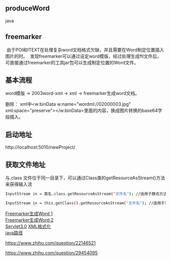 ## produceWord
java 

## freemarker
  由于POI和ITEXT在处理复杂word文档格式欠缺，并且需要在Word制定位置插入图片的时。
  发现freemarker可以通过设定word模版，经过处理生成ftl文件后，可直接通过freemarker的工具jar包可以生成制定位置的Word文件。
  
## 基本流程
word模版 -> 2003word-xml -> xml -> freemarker生成word文档。

删除：
 xml中<w:binData w:name="wordml://02000003.jpg" xml:space="preserve"></w:binData>里面的内容，换成图片转换的base64字段插入。

## 启动地址
http://localhost:5010/newProject/

## 获取文件地址
 与.class 文件位于同一目录下，可以通过Class类的getResourceAsStream()方法来获得输入流
```bash
InputStream in = 类名.class.getResourceAsStream("文件名"); //适用于静态方法或实例方法 

InputStream in = this.getClass().getResourceAsStream("文件名"); //适用于实例方法 
```

[Freemarker生成Word 1](http://blog.csdn.net/jackfrued/article/details/39449021)</br>
[Freemarker生成Word 2](http://ylcodes01.blog.51cto.com/5607366/1842693)</br>
[Servlet3.0](http://blog.csdn.net/zhongweijian/article/details/8279650)
[XML格式化](http://tool.oschina.net/codeformat/xml)</br>
[java路径](http://blog.sina.com.cn/s/blog_752265d10101821c.html)


https://www.zhihu.com/question/22146521

https://www.zhihu.com/question/29454095
